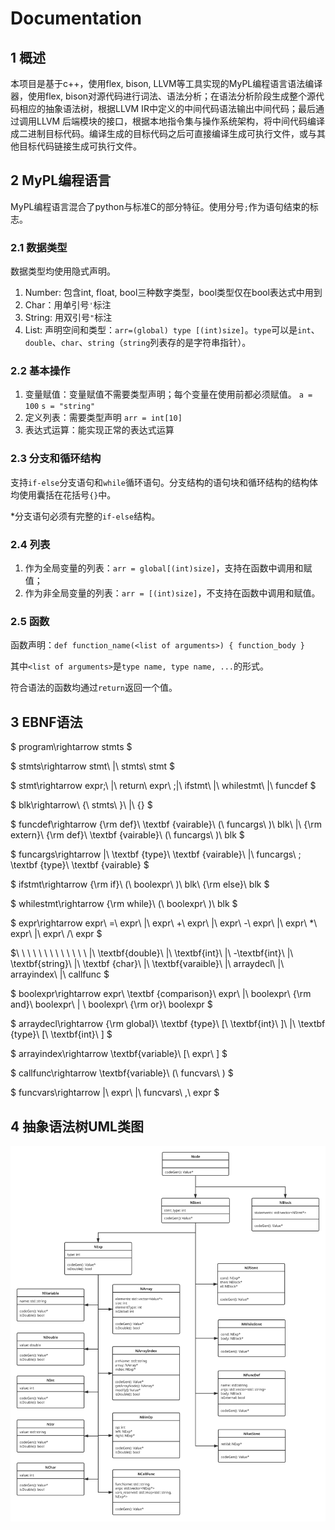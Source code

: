 # Documentation

## 1	概述
本项目是基于c++，使用flex, bison, LLVM等工具实现的MyPL编程语言语法编译器，使用flex, bison对源代码进行词法、语法分析；在语法分析阶段生成整个源代码相应的抽象语法树，根据LLVM IR中定义的中间代码语法输出中间代码；最后通过调用LLVM 后端模块的接口，根据本地指令集与操作系统架构，将中间代码编译成二进制目标代码。编译生成的目标代码之后可直接编译生成可执行文件，或与其他目标代码链接生成可执行文件。

## 2	MyPL编程语言
MyPL编程语言混合了python与标准C的部分特征。使用分号`;`作为语句结束的标志。

### 2.1	数据类型

数据类型均使用隐式声明。

1. Number: 包含int, float, bool三种数字类型，bool类型仅在bool表达式中用到
2. Char：用单引号`'`标注
3. String: 用双引号`"`标注
4. List: 声明空间和类型：`arr=(global) type [(int)size]`。`type`可以是`int`、`double`、`char`、`string`（`string`列表存的是字符串指针）。

### 2.2	基本操作

1. 变量赋值：变量赋值不需要类型声明；每个变量在使用前都必须赋值。
   `a = 100`
   `s = "string"`
2. 定义列表：需要类型声明
   `arr = int[10]`
3. 表达式运算：能实现正常的表达式运算

### 2.3	分支和循环结构
支持`if-else`分支语句和`while`循环语句。分支结构的语句块和循环结构的结构体均使用囊括在花括号`{}`中。

*分支语句必须有完整的`if-else`结构。

### 2.4	列表
1. 作为全局变量的列表：`arr = global[(int)size]`，支持在函数中调用和赋值；
2. 作为非全局变量的列表：`arr = [(int)size]`，不支持在函数中调用和赋值。

### 2.5	函数
函数声明：`def function_name(<list of arguments>) { function_body }`

其中`<list of arguments>`是`type name, type name, ...`的形式。

符合语法的函数均通过`return`返回一个值。

## 3	EBNF语法

$ program\rightarrow stmts $

$ stmts\rightarrow stmt\ |\ stmts\ stmt $

$ stmt\rightarrow expr;\ |\ return\ expr\ ;|\ ifstmt\ |\ whilestmt\ |\ funcdef $

$ blk\rightarrow\ \{\ stmts\ \}\ |\ \{\} $

$ funcdef\rightarrow {\rm def}\  \textbf {vairable}\ (\ funcargs\ )\ blk\ |\ {\rm extern}\ {\rm def}\  \textbf {vairable}\ (\ funcargs\ )\ blk $

$ funcargs\rightarrow |\ \textbf {type}\ \textbf {vairable}\ |\ funcargs\ ; \textbf {type}\ \textbf {vairable} $

$ ifstmt\rightarrow {\rm if}\ (\ boolexpr\ )\ blk\ {\rm else}\ blk $

$ whilestmt\rightarrow {\rm while}\ (\ boolexpr\ )\ blk $

$ expr\rightarrow expr\ =\ expr\ |\ expr\ +\ expr\ |\ expr\ -\ expr\ |\ expr\ *\ expr\ |\ expr\ /\ expr $

$\ \ \ \ \ \ \ \ \ \ \ \ \ |\ \textbf{double}\ |\ \textbf{int}\ |\ -\textbf{int}\ |\ \textbf{string}\ |\   \textbf {char}\ |\ \textbf{varaible}\ |\ arraydecl\ |\ arrayindex\ |\ callfunc $

$ boolexpr\rightarrow expr\ \textbf {comparison}\ expr\ |\ boolexpr\ {\rm and}\ boolexpr\ | \ boolexpr\ {\rm or}\ boolexpr $

$ arraydecl\rightarrow {\rm global}\ \textbf {type}\ [\ \textbf{int}\ ]\ |\ \textbf {type}\ [\ \textbf{int}\ ] $

$ arrayindex\rightarrow \textbf{variable}\ [\ expr\ ]  $

$ callfunc\rightarrow \textbf{variable}\ (\ funcvars\ ) $

$ funcvars\rightarrow |\ expr\ |\ funcvars\ ,\ expr $

## 4	抽象语法树UML类图

![UML类图](static/UML.svg)

















